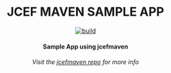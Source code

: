 <div id="title" align="center">
<h1>JCEF MAVEN SAMPLE APP</h1>
<a href="../../releases/latest"><img alt="build" src="../../actions/workflows/jcefsampleapp-release.yml/badge.svg"></img></a>

<h4>Sample App using jcefmaven</h4>
<h6>Visit the <a href="https://github.com/jcefmaven/jcefmaven">jcefmaven repo</a> for more info</h6>
